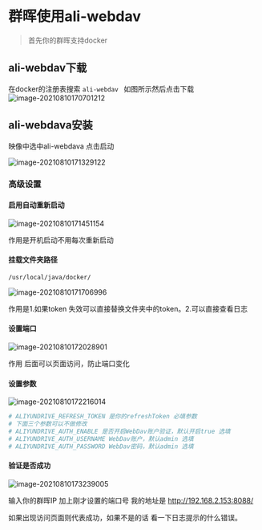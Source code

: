 # 群晖使用ali-webdav

> 首先你的群晖支持docker

## ali-webdav下载
在docker的注册表搜索 `ali-webdav ` 如图所示然后点击下载
![image-20210810170701212](https://xiaomage.myds.me:10001/images/2021/08/10/image-20210810170701212.png)

## ali-webdava安装

映像中选中ali-webdava 点击启动

![image-20210810171329122](https://xiaomage.myds.me:10001/images/2021/08/10/image-20210810171329122.png)

### 高级设置

#### 启用自动重新启动

![image-20210810171451154](https://xiaomage.myds.me:10001/images/2021/08/10/image-20210810171451154.png)

作用是开机启动不用每次重新启动

#### 挂载文件夹路径

`/usr/local/java/docker/`

![image-20210810171706996](https://xiaomage.myds.me:10001/images/2021/08/10/image-20210810171706996.png)

作用是1.如果token 失效可以直接替换文件夹中的token。2.可以直接查看日志

#### 设置端口

![image-20210810172028901](https://xiaomage.myds.me:10001/images/2021/08/10/image-20210810172028901.png)

作用 后面可以页面访问，防止端口变化 

#### 设置参数

![image-20210810172216014](https://xiaomage.myds.me:10001/images/2021/08/10/image-20210810172216014.png)

```bash
# ALIYUNDRIVE_REFRESH_TOKEN 是你的refreshToken 必填参数
# 下面三个参数可以不做修改
# ALIYUNDRIVE_AUTH_ENABLE 是否开启WebDav账户验证，默认开启true 选填
# ALIYUNDRIVE_AUTH_USERNAME WebDav账户，默认admin 选填
# ALIYUNDRIVE_AUTH_PASSWORD WebDav密码，默认admin 选填
```
#### 验证是否成功

![image-20210810173239005](https://xiaomage.myds.me:10001/images/2021/08/10/image-20210810173239005.png)


输入你的群晖IP 加上刚才设置的端口号 我的地址是 http://192.168.2.153:8088/

如果出现访问页面则代表成功，如果不是的话 看一下日志提示的什么错误。

